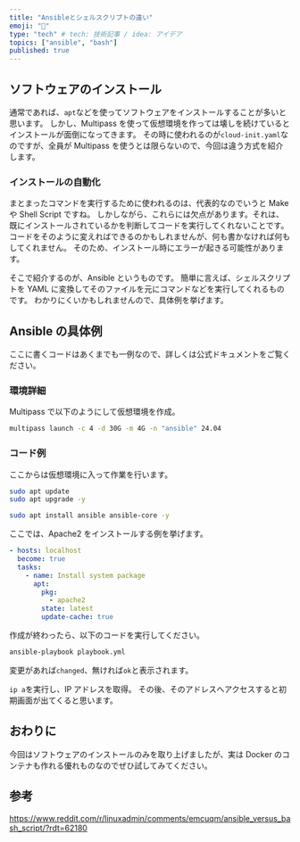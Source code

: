 ```yaml
---
title: "Ansibleとシェルスクリプトの違い"
emoji: "🦓"
type: "tech" # tech: 技術記事 / idea: アイデア
topics: ["ansible", "bash"]
published: true
---
```


## ソフトウェアのインストール

通常であれば、`apt`などを使ってソフトウェアをインストールすることが多いと思います。
しかし、Multipass を使って仮想環境を作っては壊しを続けているとインストールが面倒になってきます。
その時に使われるのが`cloud-init.yaml`なのですが、全員が Multipass を使うとは限らないので、今回は違う方式を紹介します。

### インストールの自動化

まとまったコマンドを実行するために使われるのは、代表的なのでいうと Make や Shell Script ですね。
しかしながら、これらには欠点があります。それは、既にインストールされているかを判断してコードを実行してくれないことです。
コードをそのように変えればできるのかもしれませんが、何も書かなければ何もしてくれません。
そのため、インストール時にエラーが起きる可能性があります。

そこで紹介するのが、Ansible というものです。
簡単に言えば、シェルスクリプトを YAML に変換してそのファイルを元にコマンドなどを実行してくれるものです。
わかりにくいかもしれませんので、具体例を挙げます。

## Ansible の具体例

ここに書くコードはあくまでも一例なので、詳しくは公式ドキュメントをご覧ください。

### 環境詳細

Multipass で以下のようにして仮想環境を作成。

```bash
multipass launch -c 4 -d 30G -m 4G -n "ansible" 24.04
```

### コード例

ここからは仮想環境に入って作業を行います。

```bash
sudo apt update
sudo apt upgrade -y

sudo apt install ansible ansible-core -y
```

ここでは、Apache2 をインストールする例を挙げます。

```yaml:playbook.yml
- hosts: localhost
  become: true
  tasks:
    - name: Install system package
      apt:
        pkg:
          - apache2
        state: latest
        update-cache: true
```

作成が終わったら、以下のコードを実行してください。

```bash
ansible-playbook playbook.yml
```

変更があれば`changed`、無ければ`ok`と表示されます。

`ip a`を実行し、IP アドレスを取得。
その後、そのアドレスへアクセスすると初期画面が出てくると思います。

## おわりに

今回はソフトウェアのインストールのみを取り上げましたが、実は Docker のコンテナも作れる優れものなのでぜひ試してみてください。

## 参考

https://www.reddit.com/r/linuxadmin/comments/emcuqm/ansible_versus_bash_script/?rdt=62180
